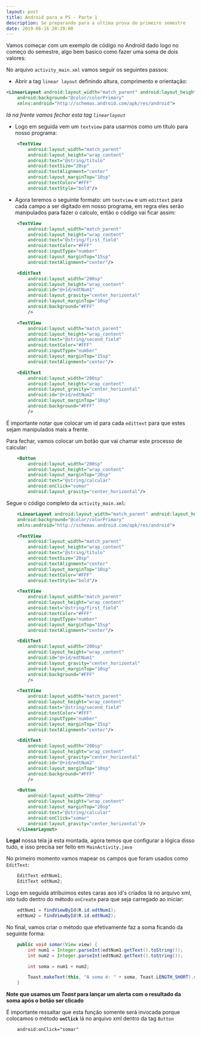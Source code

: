 ```yaml
---
layout: post
title: Android para a PS - Parte 1
description: Se preparando para a ultima prova do primeiro semestre
date: 2019-06-16 20:29:00
---
```


Vamos começar com um exemplo de código no Android dado logo no começo do semestre, algo bem basico como fazer uma soma de dois valores:

No arquivo `activity_main.xml` vamos seguir os seguintes passos:

- Abrir a tag `linear layout` definindo altura, comprimento e orientação:

``` xml
<LinearLayout android:layout_width="match_parent" android:layout_height="match_parent" android:orientation="vertical"
    android:background="@color/colorPrimary"
    xmlns:android="http://schemas.android.com/apk/res/android">
```

_lá na frente vamos fechar esta tag `linearlayout`_

- Logo em seguida vem um `textview` para usarmos como um título para nosso programa:

``` xml
    <TextView
        android:layout_width="match_parent"
        android:layout_height="wrap_content"
        android:text="@string/titulo"
        android:textSize="20sp"
        android:textAlignment="center"
        android:layout_marginTop="10sp"
        android:textColor="#FFF"
        android:textStyle="bold"/>
```

- Agora teremos o seguinte formato: um `textview` e um `edittext` para cada campo a ser digitado em nosso programa, em regra eles serão manipulados para fazer o calculo, então o código vai ficar assim:

``` xml
    <TextView
        android:layout_width="match_parent"
        android:layout_height="wrap_content"
        android:text="@string/first_field"
        android:textColor="#FFF"
        android:inputType="number"
        android:layout_marginTop="15sp"
        android:textAlignment="center"/>

    <EditText
        android:layout_width="200sp"
        android:layout_height="wrap_content"
        android:id="@+id/edtNum1"
        android:layout_gravity="center_horizontal"
        android:layout_marginTop="10sp"
        android:background="#FFF"
        />

    <TextView
        android:layout_width="match_parent"
        android:layout_height="wrap_content"
        android:text="@string/second_field"
        android:textColor="#FFF"
        android:inputType="number"
        android:layout_marginTop="15sp"
        android:textAlignment="center"/>

    <EditText
        android:layout_width="200sp"
        android:layout_height="wrap_content"
        android:layout_gravity="center_horizontal"
        android:id="@+id/edtNum2"
        android:layout_marginTop="10sp"
        android:background="#FFF"
        />
```

É importante notar que colocar um id para cada `edittext` para que estes sejam manipulados mais a frente.

Para fechar, vamos colocar um botão que vai chamar este processo de calcular:

``` xml
    <Button
        android:layout_width="200sp"
        android:layout_height="wrap_content"
        android:layout_marginTop="20sp"
        android:text="@string/calcular"
        android:onClick="somar"
        android:layout_gravity="center_horizontal"/>
```

Segue o código completo da `activity_main.xml`:

``` xml
    <LinearLayout android:layout_width="match_parent" android:layout_height="match_parent" android:orientation="vertical"
    android:background="@color/colorPrimary"
    xmlns:android="http://schemas.android.com/apk/res/android">

    <TextView
        android:layout_width="match_parent"
        android:layout_height="wrap_content"
        android:text="@string/titulo"
        android:textSize="20sp"
        android:textAlignment="center"
        android:layout_marginTop="10sp"
        android:textColor="#FFF"
        android:textStyle="bold"/>

    <TextView
        android:layout_width="match_parent"
        android:layout_height="wrap_content"
        android:text="@string/first_field"
        android:textColor="#FFF"
        android:inputType="number"
        android:layout_marginTop="15sp"
        android:textAlignment="center"/>

    <EditText
        android:layout_width="200sp"
        android:layout_height="wrap_content"
        android:id="@+id/edtNum1"
        android:layout_gravity="center_horizontal"
        android:layout_marginTop="10sp"
        android:background="#FFF"
        />

    <TextView
        android:layout_width="match_parent"
        android:layout_height="wrap_content"
        android:text="@string/second_field"
        android:textColor="#FFF"
        android:inputType="number"
        android:layout_marginTop="15sp"
        android:textAlignment="center"/>

    <EditText
        android:layout_width="200sp"
        android:layout_height="wrap_content"
        android:layout_gravity="center_horizontal"
        android:id="@+id/edtNum2"
        android:layout_marginTop="10sp"
        android:background="#FFF"
        />

    <Button
        android:layout_width="200sp"
        android:layout_height="wrap_content"
        android:layout_marginTop="20sp"
        android:text="@string/calcular"
        android:onClick="somar"
        android:layout_gravity="center_horizontal"/>
    </LinearLayout>
```

**Legal** nossa tela já esta montada, agora temos que configurar a lógica disso tudo, e isso precisa ser feito em `MainActivity.java`

No primeiro momento vamos mapear os campos que foram usados como `EditText`:

``` java
    EditText edtNum1;
    EditText edtNum2;
```

Logo em seguida atribuimos estes caras aos id's criados lá no arquivo xml, isto tudo dentro do método `onCreate` para que seja carregado ao iniciar:

``` java
    edtNum1 = findViewById(R.id.edtNum1);
    edtNum2 = findViewById(R.id.edtNum2);
```

No final, vamos criar o método que efetivamente faz a soma ficando da seguinte forma:

``` java
    public void somar(View view) {
        int num1 = Integer.parseInt(edtNum1.getText().toString());
        int num2 = Integer.parseInt(edtNum2.getText().toString());

        int soma = num1 + num2;

        Toast.makeText(this, "A soma é: " + soma, Toast.LENGTH_SHORT).show();
    }
```

**Note que usamos um _Toast_ para lançar um alerta com o resultado da soma após o botão ser clicado**

É importante ressaltar que esta função somente será invocada porque colocamos o método **`onClick`** lá no arquivo xml dentro da tag `Button`

``` xml
    android:onClick="somar"
```
